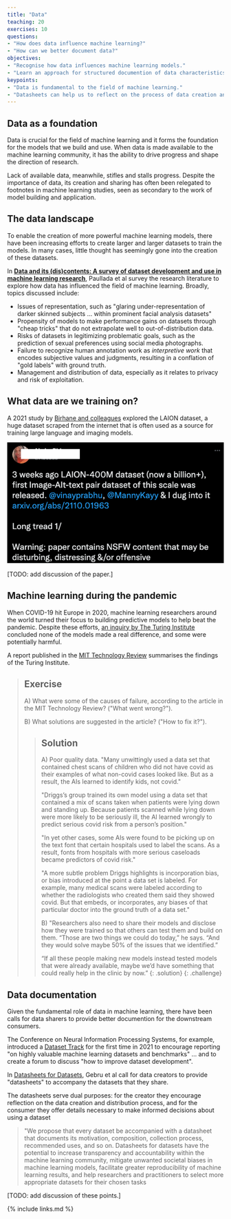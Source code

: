 ```yaml
---
title: "Data"
teaching: 20
exercises: 10
questions:
- "How does data influence machine learning?"
- "How can we better document data?"
objectives:
- "Recognise how data influences machine learning models."
- "Learn an approach for structured documention of data characteristics."
keypoints:
- "Data is fundamental to the field of machine learning."
- "Datasheets can help us to reflect on the process of data creation and distribution."
---
```


## Data as a foundation

<!--
Should cover data representativeness: https://www.nature.com/articles/s41746-021-00549-7

TODO: briefly mention the SSI work on FAIR etc.
-->

Data is crucial for the field of machine learning and it forms the foundation for the models that we build and use. When data is made available to the machine learning community, it has the ability to drive progress and shape the direction of research. 

Lack of available data, meanwhile, stifles and stalls progress. Despite the importance of data, its creation and sharing has often been relegated to footnotes in machine learning studies, seen as secondary to the work of model building and application. 

## The data landscape

To enable the creation of more powerful machine learning models, there have been increasing efforts to create larger and larger datasets to train the models. In many cases, little thought has seemingly gone into the creation of these datasets.

In **[Data and its (dis)contents: A survey of dataset development and use in machine learning research](https://arxiv.org/pdf/2012.05345.pdf)**, Paullada et al survey the research literature to explore how data has influenced the field of machine learning. Broadly, topics discussed include:

- Issues of representation, such as "glaring under-representation of darker skinned subjects ... within prominent facial analysis datasets"
- Propensity of models to make performance gains on datasets through "cheap tricks" that do not extrapolate well to out-of-distribution data.
- Risks of datasets in legitimizing problematic goals, such as the prediction of sexual preferences using social media photographs.
- Failure to recognize human annotation work as *interpretive work* that encodes subjective values and judgments, resulting in a conflation of "gold labels" with ground truth.
- Management and distribution of data, especially as it relates to privacy and risk of exploitation.

## What data are we training on?

A 2021 study by [Birhane and colleagues](https://arxiv.org/abs/2110.01963) explored the LAION dataset, a huge dataset scraped from the internet that is often used as a source for training large language and imaging models.

![CommonCrawl](../fig/bad_data.png)

[TODO: add discussion of the paper.]

## Machine learning during the pandemic

When COVID-19 hit Europe in 2020, machine learning researchers around the world turned their focus to building predictive models to help beat the pandemic. Despite these efforts, [an inquiry by The Turing Institute](https://www.turing.ac.uk/sites/default/files/2021-06/data-science-and-ai-in-the-age-of-covid_full-report_2.pdf) concluded none of the models made a real difference, and some were potentially harmful.

A report published in the [MIT Technology Review](https://www.technologyreview.com/2021/07/30/1030329/machine-learning-ai-failed-covid-hospital-diagnosis-pandemic/) summarises the findings of the Turing Institute.

> ## Exercise
> A) What were some of the causes of failure, according to the article in the MIT Technology Review? ("What went wrong?").
> 
> B) What solutions are suggested in the article? ("How to fix it?").
> 
> > ## Solution
> > A) Poor quality data. "Many unwittingly used a data set that contained chest scans of children who did not have covid as their examples of what non-covid cases looked like. But as a result, the AIs learned to identify kids, not covid."
> > 
> > "Driggs’s group trained its own model using a data set that contained a mix of scans taken when patients were lying down and standing up. Because patients scanned while lying down were more likely to be seriously ill, the AI learned wrongly to predict serious covid risk from a person’s position."
> > 
> > "In yet other cases, some AIs were found to be picking up on the text font that certain hospitals used to label the scans. As a result, fonts from hospitals with more serious caseloads became predictors of covid risk."
> > 
> > "A more subtle problem Driggs highlights is incorporation bias, or bias introduced at the point a data set is labeled. For example, many medical scans were labeled according to whether the radiologists who created them said they showed covid. But that embeds, or incorporates, any biases of that particular doctor into the ground truth of a data set."
> > 
> > B) "Researchers also need to share their models and disclose how they were trained so that others can test them and build on them. “Those are two things we could do today,” he says. “And they would solve maybe 50% of the issues that we identified.”
> >
> > “If all these people making new models instead tested models that were already available, maybe we’d have something that could really help in the clinic by now.”
> {: .solution}
{: .challenge}

## Data documentation

Given the fundamental role of data in machine learning, there have been calls for data sharers to provide better documention for the downstream consumers. 

The Conference on Neural Information Processing Systems, for example, introduced a [Dataset Track](https://neuripsconf.medium.com/announcing-the-neurips-2021-datasets-and-benchmarks-track-644e27c1e66c) for the first time in 2021 to encourage reporting "on highly valuable machine learning datasets and benchmarks" ... and to create a forum to discuss "how to improve dataset development".

In [Datasheets for Datasets](https://arxiv.org/pdf/1803.09010.pdf), Gebru et al call for data creators to provide "datasheets" to accompany the datasets that they share. 

The datasheets serve dual purposes: for the creator they encourage reflection on the data creation and distribution process, and for the consumer they offer details necessary to make informed decisions about using a dataset

> "We propose that every dataset be accompanied with a datasheet that documents its motivation, composition, collection process, recommended uses, and so on. Datasheets for datasets have the potential to increase transparency and accountability within the machine learning community, mitigate unwanted societal biases in machine learning models, facilitate greater reproducibility of machine learning results, and help researchers and practitioners to select more appropriate datasets for their chosen tasks

[TODO: add discussion of these points.]

{% include links.md %}